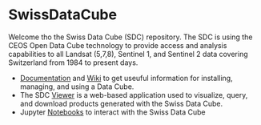 # SwissDataCube
Welcome tho the Swiss Data Cube (SDC) repository.
The SDC is using the CEOS Open Data Cube technology to provide access and analysis capabilities to all Landsat (5,7,8), Sentinel 1, and Sentinel 2 data covering Switzerland from 1984 to present days.

* [Documentation](docs/docs.md) and [Wiki](wiki) to get useuful information for installing, managing, and using a Data Cube.
* The SDC [Viewer](viewer) is a web-based application used to visualize, query, and download products generated with the Swiss Data Cube.
* Jupyter [Notebooks](notebooks) to interact with the Swiss Data Cube
